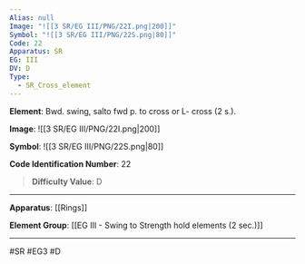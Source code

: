 ```yaml
---
Alias: null
Image: "![[3 SR/EG III/PNG/22I.png|200]]"
Symbol: "![[3 SR/EG III/PNG/22S.png|80]]"
Code: 22
Apparatus: SR
EG: III
DV: D
Type:
  - SR_Cross_element
---
```

**Element**: Bwd. swing, salto fwd p. to cross or L- cross (2 s.).

**Image**:
![[3 SR/EG III/PNG/22I.png|200]]

**Symbol**:
![[3 SR/EG III/PNG/22S.png|80]]

**Code Identification Number**: 22

>**Difficulty Value**: D

___
**Apparatus**: [[Rings]]

**Element Group**: [[EG III - Swing to Strength hold elements (2 sec.)]]
___
#SR #EG3 #D
